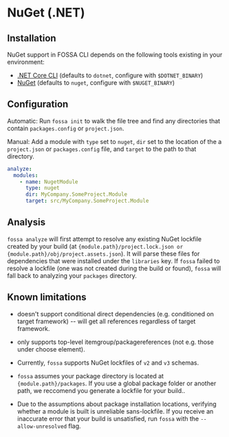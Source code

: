 # NuGet (.NET)

## Installation

NuGet support in FOSSA CLI depends on the following tools existing in your environment:

- [.NET Core CLI](https://docs.microsoft.com/en-us/dotnet/core/tools/) (defaults to `dotnet`, configure with `$DOTNET_BINARY`)
- [NuGet](https://www.nuget.org/downloads) (defaults to `nuget`, configure with `$NUGET_BINARY`)

## Configuration

Automatic: Run `fossa init` to walk the file tree and find any directories that contain `packages.config` or `project.json`.

Manual: Add a module with `type` set to `nuget`, `dir` set to the location of the a `project.json` or `packages.config` file, and `target` to the path to that directory.

```yaml
analyze:
  modules:
    - name: NugetModule
      type: nuget
      dir: MyCompany.SomeProject.Module
      target: src/MyCompany.SomeProject.Module
```

## Analysis

`fossa analyze` will first attempt to resolve any existing NuGet lockfile created by your build (at `{module.path}/project.lock.json or {module.path}/obj/project.assets.json`).  It will parse these files for dependencies that were installed under the `libraries` key.  If `fossa` failed to resolve a lockfile (one was not created during the build or found), `fossa` will fall back to analyzing your `packages` directory.

## Known limitations

- doesn't support conditional direct dependencies (e.g. conditioned on target framework) -- will get all references regardless of target framework.
- only supports top-level itemgroup/packagereferences (not e.g. those under choose element).

- Currently, `fossa` supports NuGet lockfiles of `v2` and `v3` schemas.
- `fossa` assumes your package directory is located at `{module.path}/packages`.  If you use a global package folder or another path, we reccomend you generate a lockfile for your build..
- Due to the assumptions about package installation locations, verifying whether a module is built is unreliable sans-lockfile.  If you receive an inaccurate error that your build is unsatisfied, run `fossa` with the `--allow-unresolved` flag.
